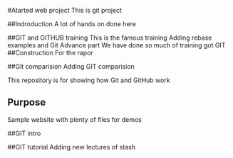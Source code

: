 
#Atarted web project
This is git project

##Indroduction
A lot of hands on done here

##GIT and GITHUB training
This is the famous training
 Adding rebase examples and Git Advance part
 We have done so much of training got GIT
##Construction
For the rapor

##Git comparision
Adding GIT comparision

This repository is for showing how Git and GitHub work

## Purpose
Sample website with plenty of files for demos

##GIT intro

##GIT tutorial
Adding new lectures of stash 
